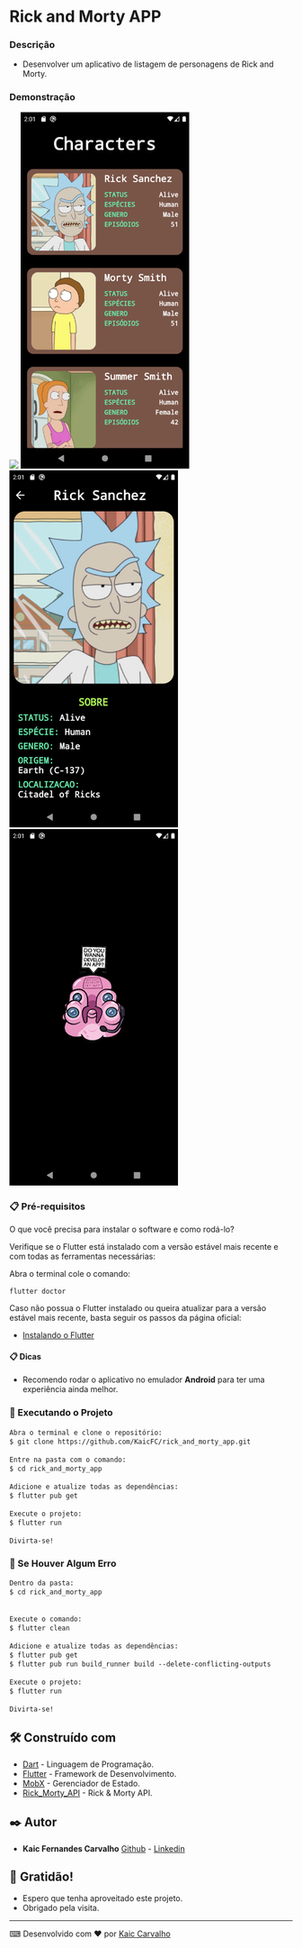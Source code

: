 # Rick and Morty APP


### Descrição

- Desenvolver um aplicativo de listagem de personagens de Rick and Morty.

### Demonstração

<img src="/screenshots/rick_morty.gif" heigth="400" width="300">
<img src="/screenshots/home.png" heigth="400" width="300">
<img src="/screenshots/details.png" heigth="400" width="300">
<img src="/screenshots/loading.png" heigth="400" width="300">

### 📋 Pré-requisitos

O que você precisa para instalar o software e como rodá-lo?

Verifique se o Flutter está instalado com a versão estável mais recente e com todas as ferramentas necessárias:

Abra o terminal cole o comando:
```
flutter doctor
```

Caso não possua o Flutter instalado ou queira atualizar para a versão estável mais recente, basta seguir os passos da página oficial:

- [Instalando o Flutter](https://docs.flutter.dev/get-started/install)


#### 📋 Dicas
- Recomendo rodar o aplicativo no emulador **Android** para ter uma experiência ainda melhor.


### 🔧 Executando o Projeto

```
Abra o terminal e clone o repositório:
$ git clone https://github.com/KaicFC/rick_and_morty_app.git

Entre na pasta com o comando:
$ cd rick_and_morty_app

Adicione e atualize todas as dependências:
$ flutter pub get

Execute o projeto:
$ flutter run

Divirta-se!
```

### 🔧 Se Houver Algum Erro

```
Dentro da pasta:
$ cd rick_and_morty_app


Execute o comando:
$ flutter clean

Adicione e atualize todas as dependências:
$ flutter pub get
$ flutter pub run build_runner build --delete-conflicting-outputs

Execute o projeto:
$ flutter run

Divirta-se!
```


## 🛠️ Construído com

* [Dart](https://dart.dev) - Linguagem de Programação.
* [Flutter](https://flutter.dev) - Framework de Desenvolvimento.
* [MobX](https://pub.dev/packages/mobx) - Gerenciador de Estado.
* [Rick_Morty_API](https://rickandmortyapi.com/documentation) - Rick & Morty API.


## ✒️ Autor

* **Kaic Fernandes Carvalho**
  [Github](https://github.com/KaicFC) - [Linkedin](https://www.linkedin.com/in/kaic-carvalho/)


## 🎁 Gratidão!

* Espero que tenha aproveitado este projeto.
* Obrigado pela visita.

---
⌨ Desenvolvido com ❤️ por [Kaic Carvalho](https://github.com/KaicFC)
